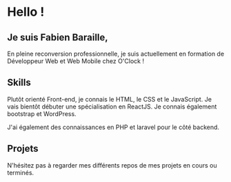 # Hello !

## Je suis Fabien Baraille,

En pleine reconversion professionnelle, je suis actuellement en formation de Développeur Web et Web Mobile chez O'Clock !

## Skills

Plutôt orienté Front-end, je connais le HTML, le CSS et le JavaScript. Je vais bientôt débuter une spécialisation en ReactJS.
Je connais également bootstrap et WordPress.

J'ai également des connaissances en PHP et laravel pour le côté backend.

## Projets

N'hésitez pas à regarder mes différents repos de mes projets en cours ou terminés.
